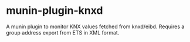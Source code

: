 # munin-plugin-knxd
A munin plugin to monitor KNX values fetched from knxd/eibd. Requires a group address export from ETS in XML format.

